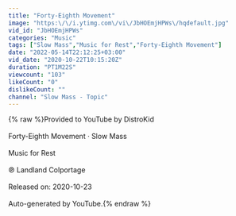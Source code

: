 ```yaml
---
title: "Forty-Eighth Movement"
image: "https:\/\/i.ytimg.com\/vi\/JbHOEmjHPWs\/hqdefault.jpg"
vid_id: "JbHOEmjHPWs"
categories: "Music"
tags: ["Slow Mass","Music for Rest","Forty-Eighth Movement"]
date: "2022-05-14T22:12:25+03:00"
vid_date: "2020-10-22T10:15:20Z"
duration: "PT1M22S"
viewcount: "103"
likeCount: "0"
dislikeCount: ""
channel: "Slow Mass - Topic"
---
```

{% raw %}Provided to YouTube by DistroKid<br /><br />Forty-Eighth Movement · Slow Mass<br /><br />Music for Rest<br /><br />℗ Landland Colportage<br /><br />Released on: 2020-10-23<br /><br />Auto-generated by YouTube.{% endraw %}
